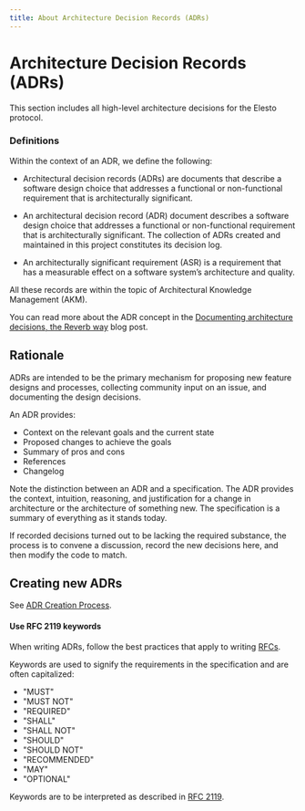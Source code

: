 ```yaml
---
title: About Architecture Decision Records (ADRs)
---
```



# Architecture Decision Records (ADRs)

This section includes all high-level architecture decisions for the Elesto protocol.

### Definitions

Within the context of an ADR, we define the following:

- Architectural decision records (ADRs) are documents that describe a software design choice that addresses a functional or non-functional requirement that is architecturally significant.

- An architectural decision record (ADR) document describes a software design choice that addresses a functional or non-functional requirement that is architecturally significant. The collection of ADRs created and maintained in this project constitutes its decision log. 

- An architecturally significant requirement (ASR) is a requirement that has a measurable effect on a software system’s architecture and quality.

All these records are within the topic of Architectural Knowledge Management (AKM).

You can read more about the ADR concept in the [Documenting architecture decisions, the Reverb way](https://product.reverb.com/documenting-architecture-decisions-the-reverb-way-a3563bb24bd0#.78xhdix6t) blog post.

## Rationale

ADRs are intended to be the primary mechanism for proposing new feature designs and processes, collecting community input on an issue, and documenting the design decisions.

An ADR provides:

- Context on the relevant goals and the current state
- Proposed changes to achieve the goals
- Summary of pros and cons
- References
- Changelog

Note the distinction between an ADR and a specification. The ADR provides the context, intuition, reasoning, and justification for a change in architecture or the architecture of something new. The specification is a summary of everything as it stands today.

If recorded decisions turned out to be lacking the required substance, the process is to convene a discussion, record the new decisions here, and then modify the code to match.

## Creating new ADRs

See [ADR Creation Process](PROCESS.md).

#### Use RFC 2119 keywords

When writing ADRs, follow the best practices that apply to writing [RFCs](https://www.ietf.org/standards/rfcs/).

Keywords are used to signify the requirements in the specification and are often capitalized: 

- "MUST"
- "MUST NOT"
- "REQUIRED"
- "SHALL"
- "SHALL NOT"
- "SHOULD"
- "SHOULD NOT"
- "RECOMMENDED"
- "MAY"
- "OPTIONAL"

Keywords are to be interpreted as described in [RFC 2119](https://datatracker.ietf.org/doc/html/rfc2119).

